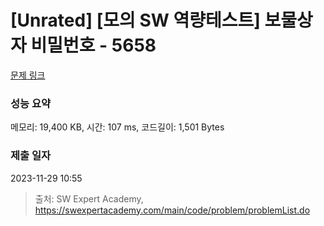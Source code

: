 # [Unrated] [모의 SW 역량테스트] 보물상자 비밀번호 - 5658 

[문제 링크](https://swexpertacademy.com/main/code/problem/problemDetail.do?contestProbId=AWXRUN9KfZ8DFAUo) 

### 성능 요약

메모리: 19,400 KB, 시간: 107 ms, 코드길이: 1,501 Bytes

### 제출 일자

2023-11-29 10:55



> 출처: SW Expert Academy, https://swexpertacademy.com/main/code/problem/problemList.do